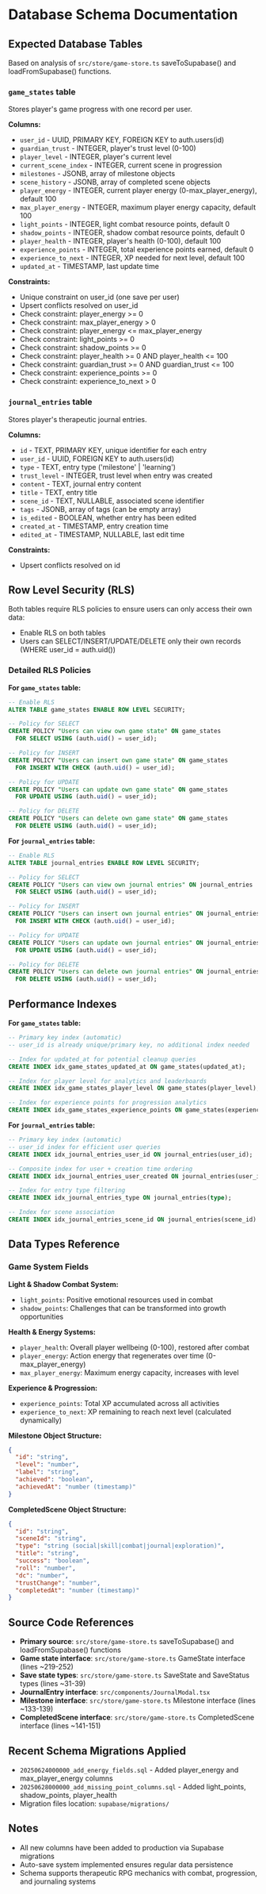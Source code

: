 # Database Schema Documentation

## Expected Database Tables

Based on analysis of `src/store/game-store.ts` saveToSupabase() and loadFromSupabase() functions.

### `game_states` table

Stores player's game progress with one record per user.

**Columns:**
- `user_id` - UUID, PRIMARY KEY, FOREIGN KEY to auth.users(id)
- `guardian_trust` - INTEGER, player's trust level (0-100)
- `player_level` - INTEGER, player's current level
- `current_scene_index` - INTEGER, current scene in progression
- `milestones` - JSONB, array of milestone objects
- `scene_history` - JSONB, array of completed scene objects
- `player_energy` - INTEGER, current player energy (0-max_player_energy), default 100
- `max_player_energy` - INTEGER, maximum player energy capacity, default 100
- `light_points` - INTEGER, light combat resource points, default 0
- `shadow_points` - INTEGER, shadow combat resource points, default 0
- `player_health` - INTEGER, player's health (0-100), default 100
- `experience_points` - INTEGER, total experience points earned, default 0
- `experience_to_next` - INTEGER, XP needed for next level, default 100
- `updated_at` - TIMESTAMP, last update time

**Constraints:**
- Unique constraint on user_id (one save per user)
- Upsert conflicts resolved on user_id
- Check constraint: player_energy >= 0
- Check constraint: max_player_energy > 0
- Check constraint: player_energy <= max_player_energy
- Check constraint: light_points >= 0
- Check constraint: shadow_points >= 0
- Check constraint: player_health >= 0 AND player_health <= 100
- Check constraint: guardian_trust >= 0 AND guardian_trust <= 100
- Check constraint: experience_points >= 0
- Check constraint: experience_to_next > 0

### `journal_entries` table

Stores player's therapeutic journal entries.

**Columns:**
- `id` - TEXT, PRIMARY KEY, unique identifier for each entry
- `user_id` - UUID, FOREIGN KEY to auth.users(id)
- `type` - TEXT, entry type ('milestone' | 'learning')
- `trust_level` - INTEGER, trust level when entry was created
- `content` - TEXT, journal entry content
- `title` - TEXT, entry title
- `scene_id` - TEXT, NULLABLE, associated scene identifier
- `tags` - JSONB, array of tags (can be empty array)
- `is_edited` - BOOLEAN, whether entry has been edited
- `created_at` - TIMESTAMP, entry creation time
- `edited_at` - TIMESTAMP, NULLABLE, last edit time

**Constraints:**
- Upsert conflicts resolved on id

## Row Level Security (RLS)

Both tables require RLS policies to ensure users can only access their own data:

- Enable RLS on both tables
- Users can SELECT/INSERT/UPDATE/DELETE only their own records (WHERE user_id = auth.uid())

### Detailed RLS Policies

**For `game_states` table:**
```sql
-- Enable RLS
ALTER TABLE game_states ENABLE ROW LEVEL SECURITY;

-- Policy for SELECT
CREATE POLICY "Users can view own game state" ON game_states
  FOR SELECT USING (auth.uid() = user_id);

-- Policy for INSERT
CREATE POLICY "Users can insert own game state" ON game_states
  FOR INSERT WITH CHECK (auth.uid() = user_id);

-- Policy for UPDATE
CREATE POLICY "Users can update own game state" ON game_states
  FOR UPDATE USING (auth.uid() = user_id);

-- Policy for DELETE
CREATE POLICY "Users can delete own game state" ON game_states
  FOR DELETE USING (auth.uid() = user_id);
```

**For `journal_entries` table:**
```sql
-- Enable RLS
ALTER TABLE journal_entries ENABLE ROW LEVEL SECURITY;

-- Policy for SELECT
CREATE POLICY "Users can view own journal entries" ON journal_entries
  FOR SELECT USING (auth.uid() = user_id);

-- Policy for INSERT
CREATE POLICY "Users can insert own journal entries" ON journal_entries
  FOR INSERT WITH CHECK (auth.uid() = user_id);

-- Policy for UPDATE
CREATE POLICY "Users can update own journal entries" ON journal_entries
  FOR UPDATE USING (auth.uid() = user_id);

-- Policy for DELETE
CREATE POLICY "Users can delete own journal entries" ON journal_entries
  FOR DELETE USING (auth.uid() = user_id);
```

## Performance Indexes

**For `game_states` table:**
```sql
-- Primary key index (automatic)
-- user_id is already unique/primary key, no additional index needed

-- Index for updated_at for potential cleanup queries
CREATE INDEX idx_game_states_updated_at ON game_states(updated_at);

-- Index for player level for analytics and leaderboards
CREATE INDEX idx_game_states_player_level ON game_states(player_level);

-- Index for experience points for progression analytics
CREATE INDEX idx_game_states_experience_points ON game_states(experience_points);
```

**For `journal_entries` table:**
```sql
-- Primary key index (automatic)
-- user_id index for efficient user queries
CREATE INDEX idx_journal_entries_user_id ON journal_entries(user_id);

-- Composite index for user + creation time ordering
CREATE INDEX idx_journal_entries_user_created ON journal_entries(user_id, created_at DESC);

-- Index for entry type filtering
CREATE INDEX idx_journal_entries_type ON journal_entries(type);

-- Index for scene association
CREATE INDEX idx_journal_entries_scene_id ON journal_entries(scene_id) WHERE scene_id IS NOT NULL;
```

## Data Types Reference

### Game System Fields

**Light & Shadow Combat System:**
- `light_points`: Positive emotional resources used in combat
- `shadow_points`: Challenges that can be transformed into growth opportunities

**Health & Energy Systems:**
- `player_health`: Overall player wellbeing (0-100), restored after combat
- `player_energy`: Action energy that regenerates over time (0-max_player_energy)
- `max_player_energy`: Maximum energy capacity, increases with level

**Experience & Progression:**
- `experience_points`: Total XP accumulated across all activities
- `experience_to_next`: XP remaining to reach next level (calculated dynamically)

**Milestone Object Structure:**
```json
{
  "id": "string",
  "level": "number",
  "label": "string", 
  "achieved": "boolean",
  "achievedAt": "number (timestamp)"
}
```

**CompletedScene Object Structure:**
```json
{
  "id": "string",
  "sceneId": "string",
  "type": "string (social|skill|combat|journal|exploration)",
  "title": "string",
  "success": "boolean",
  "roll": "number",
  "dc": "number", 
  "trustChange": "number",
  "completedAt": "number (timestamp)"
}
```

## Source Code References

- **Primary source**: `src/store/game-store.ts` saveToSupabase() and loadFromSupabase() functions
- **Game state interface**: `src/store/game-store.ts` GameState interface (lines ~219-252)
- **Save state types**: `src/store/game-store.ts` SaveState and SaveStatus types (lines ~31-39)
- **JournalEntry interface**: `src/components/JournalModal.tsx` 
- **Milestone interface**: `src/store/game-store.ts` Milestone interface (lines ~133-139)
- **CompletedScene interface**: `src/store/game-store.ts` CompletedScene interface (lines ~141-151)

## Recent Schema Migrations Applied

- `20250624000000_add_energy_fields.sql` - Added player_energy and max_player_energy columns
- `20250628000000_add_missing_point_columns.sql` - Added light_points, shadow_points, player_health
- Migration files location: `supabase/migrations/`

## Notes

- All new columns have been added to production via Supabase migrations
- Auto-save system implemented ensures regular data persistence
- Schema supports therapeutic RPG mechanics with combat, progression, and journaling systems 